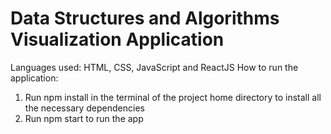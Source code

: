 # Data Structures and Algorithms Visualization Application
Languages used: HTML, CSS, JavaScript and ReactJS
How to run the application: 
1. Run npm install in the terminal of the project home directory to install all the necessary dependencies
2. Run npm start to run the app
